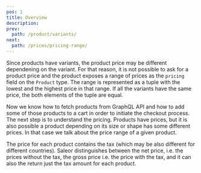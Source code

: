 ```yaml
---
pos: 1
title: Overview 
description: 
prev:
  path: /product/variants/
next:
  path: /prices/pricing-range/
---
```


Since products have variants, the product price may be different dependening on the variant. For that reason, it is not possible to ask for a product price and the product exposes a range of prices as the `pricing` field on the `Product` type. The range is represented as a tuple with the lowest and the highest price in that range.  If all the variants have the same price, the both elements of the tuple are equal.

Now we know how to fetch products from GraphQL API and how to add some of those products to a cart in order to initiate the checkout process. The next step is to understand the pricing. Products have prices, but it is also possible a product depending on its size or shape has some different prices. In that case we talk about the price range of a given product. 

The price for each product contains the tax (which may be also different for different countries). Saleor distinguishes between the net price, i.e. the prices without the tax, the gross price i.e. the price with the tax, and it can also the return just the tax amount for each product. 